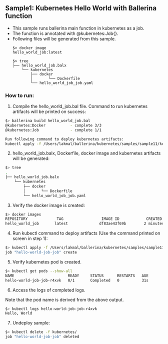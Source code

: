 ## Sample1: Kubernetes Hello World with Ballerina function

- This sample runs ballerina main function in kubernetes as a job. 
- The function is annotated with @kubernetes:Job{}. 
- Following files will be generated from this sample.
    ``` 
    $> docker image
    hello_world_job:latest
    
    $> tree
    ├── hello_world_job.balx
        └── kubernetes
            ├── docker
            │       └── Dockerfile
            └── hello_world_job_job.yaml
    ```
### How to run:

1. Compile the  hello_world_job.bal file. Command to run kubernetes artifacts will be printed on success:
```bash
$> ballerina build hello_world_job.bal
@kubernetes:Docker 			 - complete 3/3
@kubernetes:Job 			 - complete 1/1

Run following command to deploy kubernetes artifacts: 
kubectl apply -f /Users/lakmal/ballerina/kubernetes/samples/sample11/kubernetes/
```

2. hello_world_job.balx, Dockerfile, docker image and kubernetes artifacts will be generated: 
```bash
$> tree
.
├── hello_world_job.balx
    └── kubernetes
        ├── docker
        │       └── Dockerfile
        └── hello_world_job_job.yaml
```

3. Verify the docker image is created:
```bash
$> docker images
REPOSITORY             TAG                 IMAGE ID            CREATED             SIZE
hello_world_job       latest              df83ae43f69b        2 minutes ago        103MB

```

4. Run kubectl command to deploy artifacts (Use the command printed on screen in step 1):
```bash
$> kubectl apply -f /Users/lakmal/ballerina/kubernetes/samples/sample11/kubernetes/
job "hello-world-job-job" create
```

5. Verify kubernetes pod is created.
```bash
$> kubectl get pods --show-all
NAME                        READY     STATUS      RESTARTS   AGE
hello-world-job-job-r4xvk   0/1       Completed   0          31s

```

6. Access the logs of completed logs.

Note that the pod name is derived from the above output.
```bash
$> kubectl logs hello-world-job-job-r4xvk
Hello, World
```


7. Undeploy sample:
```bash
$> kubectl delete -f kubernetes/
job "hello-world-job-job" deleted
```
